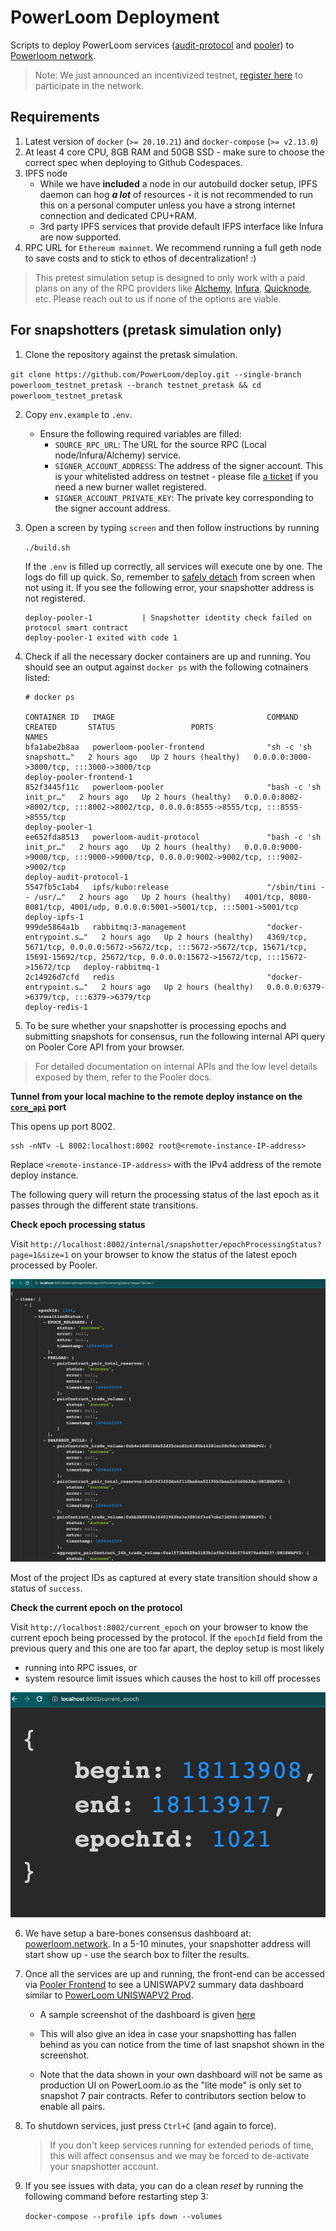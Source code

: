 # PowerLoom Deployment
Scripts to deploy PowerLoom services ([audit-protocol](https://github.com/PowerLoom/audit-protocol) and [pooler](https://github.com/PowerLoom/pooler)) to [Powerloom network](https://onchain-consensus.powerloom.io).

> Note: We just announced an incentivized testnet, [register here](https://coinlist.co/powerloom-testnet) to participate in the network.

## Requirements

1. Latest version of `docker` (`>= 20.10.21`) and `docker-compose` (`>= v2.13.0`)
2. At least 4 core CPU, 8GB RAM and 50GB SSD - make sure to choose the correct spec when deploying to Github Codespaces.
3. IPFS node
    - While we have __included__ a node in our autobuild docker setup, IPFS daemon can hog __*a lot*__ of resources - it is not recommended to run this on a personal computer unless you have a strong internet connection and dedicated CPU+RAM.
    - 3rd party IPFS services that provide default IFPS interface like Infura are now supported.
4. RPC URL for `Ethereum mainnet`. We recommend running a full geth node to save costs and to stick to ethos of decentralization! :)
> This pretest simulation setup is designed to only work with a paid plans on any of the RPC providers like [Alchemy](https://alchemy.com/?r=15ce6db6d0a109d5), [Infura](https://infura.io), [Quicknode](https://www.quicknode.com?tap_a=67226-09396e&tap_s=3491854-f4a458), etc. Please reach out to us if none of the options are viable.

## For snapshotters (pretask simulation only)

1. Clone the repository against the pretask simulation.

 `git clone https://github.com/PowerLoom/deploy.git --single-branch powerloom_testnet_pretask --branch testnet_pretask && cd powerloom_testnet_pretask`

2. Copy `env.example` to `.env`.
   - Ensure the following required variables are filled:
     - `SOURCE_RPC_URL`: The URL for the source RPC (Local node/Infura/Alchemy) service.
     - `SIGNER_ACCOUNT_ADDRESS`: The address of the signer account. This is your whitelisted address on testnet - please file [a ticket](https://discord.com/channels/777248105636560948/1146936525544759457) if you need a new burner wallet registered.
     - `SIGNER_ACCOUNT_PRIVATE_KEY`: The private key corresponding to the signer account address.

3. Open a screen by typing `screen` and then follow instructions by running

    `./build.sh`

    If the `.env` is filled up correctly, all services will execute one by one. The logs do fill up quick. So, remember to [safely detach](https://linuxize.com/post/how-to-use-linux-screen/) from screen when not using it. If you see the following error, your snapshotter address is not registered.

    ```
    deploy-pooler-1           | Snapshotter identity check failed on protocol smart contract
    deploy-pooler-1 exited with code 1
    ```

   
4. Check if all the necessary docker containers are up and running. You should see an output against `docker ps` with the following cotnainers listed:

    ```
    # docker ps

    CONTAINER ID   IMAGE                                  COMMAND                  CREATED       STATUS                 PORTS                                                                                                                                                 NAMES
    bfa1abe2b8aa   powerloom-pooler-frontend              "sh -c 'sh snapshott…"   2 hours ago   Up 2 hours (healthy)   0.0.0.0:3000->3000/tcp, :::3000->3000/tcp                                                                                                             deploy-pooler-frontend-1
    852f3445f11c   powerloom-pooler                       "bash -c 'sh init_pr…"   2 hours ago   Up 2 hours (healthy)   0.0.0.0:8002->8002/tcp, :::8002->8002/tcp, 0.0.0.0:8555->8555/tcp, :::8555->8555/tcp                                                                  deploy-pooler-1
    ee652fda8513   powerloom-audit-protocol               "bash -c 'sh init_pr…"   2 hours ago   Up 2 hours (healthy)   0.0.0.0:9000->9000/tcp, :::9000->9000/tcp, 0.0.0.0:9002->9002/tcp, :::9002->9002/tcp                                                                  deploy-audit-protocol-1
    5547fb5c1ab4   ipfs/kubo:release                      "/sbin/tini -- /usr/…"   2 hours ago   Up 2 hours (healthy)   4001/tcp, 8080-8081/tcp, 4001/udp, 0.0.0.0:5001->5001/tcp, :::5001->5001/tcp                                                                          deploy-ipfs-1
    999de5864a1b   rabbitmq:3-management                  "docker-entrypoint.s…"   2 hours ago   Up 2 hours (healthy)   4369/tcp, 5671/tcp, 0.0.0.0:5672->5672/tcp, :::5672->5672/tcp, 15671/tcp, 15691-15692/tcp, 25672/tcp, 0.0.0.0:15672->15672/tcp, :::15672->15672/tcp   deploy-rabbitmq-1
    2c14926d7cfd   redis                                  "docker-entrypoint.s…"   2 hours ago   Up 2 hours (healthy)   0.0.0.0:6379->6379/tcp, :::6379->6379/tcp                                                                                                             deploy-redis-1
    ```

5. To be sure whether your snapshotter is processing epochs and submitting snapshots for consensus, run the following internal API query on Pooler Core API from your browser.

> For detailed documentation on internal APIs and the low level details exposed by them, refer to the Pooler docs.

**Tunnel from your local machine to the remote deploy instance on the [`core_api`](https://github.com/PowerLoom/pooler/tree/testnet_pretask#core-api) port**

This opens up port 8002.

```
ssh -nNTv -L 8002:localhost:8002 root@<remote-instance-IP-address>
```

Replace `<remote-instance-IP-address>` with the IPv4 address of the remote deploy instance.

The following query will return the processing status of the last epoch as it passes through the different state transitions.

**Check epoch processing status**

Visit `http://localhost:8002/internal/snapshotter/epochProcessingStatus?page=1&size=1` on your browser to know the status of the latest epoch processed by Pooler.

![Pooler Epoch Processing Status Internal API](sample_images/pooler_internal_epoch_status.png)

Most of the project IDs as captured at every state transition should show a status of `success`.

**Check the current epoch on the protocol**

Visit `http://localhost:8002/current_epoch` on your browser to know the current epoch being processed by the protocol. If the `epochId` field from the previous query and this one are too far apart, the deploy setup is most likely 

* running into RPC issues, or 
* system resource limit issues which causes the host to kill off processes

![Pooler API current epoch](sample_images/pooler_current_epoch.png)


6. We have setup a bare-bones consensus dashboard at: [powerloom.network](https://pretest-consensus.powerloom.io/projects/aggregate_24h_stats_lite:9fb408548a732c85604dacb9c956ffc2538a3b895250741593da630d994b1f27:UNISWAPV2). In a 5-10 minutes, your snapshotter address will start show up - use the search box to filter the results.

7. Once all the services are up and running, the front-end can be accessed via [Pooler Frontend](http://localhost:3000) to see a UNISWAPV2 summary data dashboard similar to [PowerLoom UNISWAPV2 Prod](https://uniswapv2.powerloom.io/).
    - A sample screenshot of the dashboard is given [here](./sample_images/pooler-frontend.jpg)

    - This will also give an idea in case your snapshotting has fallen behind as you can notice from the time of last snapshot shown in the screenshot.

    - Note that the data shown in your own dashboard will not be same as production UI on PowerLoom.io as the "lite mode" is only set to snapshot 7 pair contracts. Refer to contributors section below to enable all pairs.


8. To shutdown services, just press `Ctrl+C` (and again to force).

    > If you don't keep services running for extended periods of time, this will affect consensus and we may be forced to de-activate your snapshotter account.
    
9. If you see issues with data, you can do a clean *reset* by running the following command before restarting step 3:

    `docker-compose --profile ipfs down --volumes`

